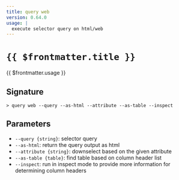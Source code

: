 ```yaml
---
title: query web
version: 0.64.0
usage: |
  execute selector query on html/web
---
```


# <code>{{ $frontmatter.title }}</code>

<div style='white-space: pre-wrap;'>{{ $frontmatter.usage }}</div>

## Signature

```> query web --query --as-html --attribute --as-table --inspect```

## Parameters

 -  `--query {string}`: selector query
 -  `--as-html`: return the query output as html
 -  `--attribute {string}`: downselect based on the given attribute
 -  `--as-table {table}`: find table based on column header list
 -  `--inspect`: run in inspect mode to provide more information for determining column headers
